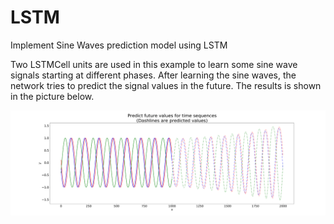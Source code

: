 # LSTM
Implement Sine Waves prediction model using LSTM

 Two LSTMCell units are used in this example to learn some sine wave signals starting at different phases. After learning the sine waves, the network tries to predict the signal values in the future. The results is shown in the picture below.

![alt text](https://github.com/Shoebhabeeb/LSTM/blob/master/predict14-1.png?raw=true)
